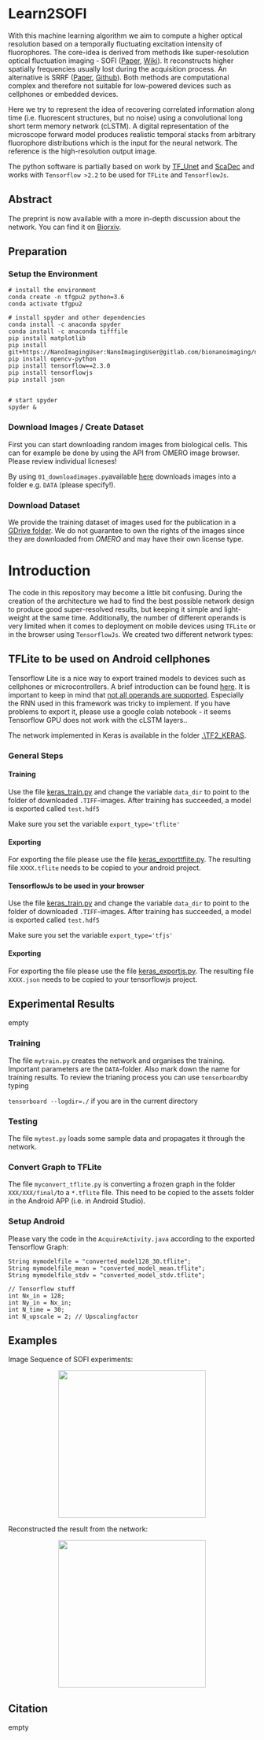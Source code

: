 # Learn2SOFI

With this machine learning algorithm we aim to compute a higher optical resolution based on a temporally fluctuating excitation intensity of fluorophores. The core-idea is derived from methods like super-resolution optical fluctuation imaging - SOFI ([Paper](https://www.pnas.org/content/106/52/22287), [Wiki](https://en.wikipedia.org/wiki/Super-resolution_optical_fluctuation_imaging)). It reconstructs higher spatially frequencies usually lost during the acquisition process.
An alternative is SRRF ([Paper](https://www.nature.com/articles/ncomms12471), [Github](https://github.com/HenriquesLab/NanoJ-SRRF)). Both methods are computational complex and therefore not suitable for low-powered devices such as cellphones or embedded devices.

Here we try to represent the idea of recovering correlated information along time (i.e. fluorescent structures, but no noise) using a convolutional long short term memory network (cLSTM). A digital representation of the microscope forward model produces realistic temporal stacks from arbitrary fluorophore distributions which is the input for the neural network. The reference is the high-resolution output image.

 The python software is partially based on work by [TF_Unet](https://github.com/jakeret/tf_unet/tree/master/tf_unet) and [ScaDec](https://github.com/sunyumark/ScaDec-deep-learning-diffractive-tomography) and works with ```Tensorflow >2.2``` to be used for ```TFLite``` and ```TensorflowJs```.

## Abstract

The preprint is now available with a more in-depth discussion about the network. You can find it on [Biorxiv](https://www.biorxiv.org/content/10.1101/2020.09.04.283085v1).


## Preparation

### Setup the Environment
```
# install the environment
conda create -n tfgpu2 python=3.6
conda activate tfgpu2

# install spyder and other dependencies
conda install -c anaconda spyder
conda install -c anaconda tifffile
pip install matplotlib
pip install git+https://NanoImagingUser:NanoImagingUser@gitlab.com/bionanoimaging/nanoimagingpack
pip install opencv-python
pip install tensorflow==2.3.0
pip install tensorflowjs
pip install json


# start spyder
spyder &
```

### Download Images / Create Dataset

First you can start downloading random images from biological cells. This can for example be done by using the API from OMERO image browser. Please review individual licneses!

By using ```01_downloadimages.py```available [here](./SCRIPTS/01_downloadimages.py) downloads images into a folder e.g. ```DATA``` (please specify!).

### Download Dataset

We provide the training dataset of images used for the publication in a [GDrive folder](https://drive.google.com/drive/folders/1Xv8PxXt7VSZb3fNiXgfviUCi-6OUCqoA?usp=sharing). We do not guarantee to own the rights of the images since they are downloaded from *OMERO* and may have their own license type.


# Introduction

The code in this repository may become a little bit confusing. During the creation of the architecture we had to find the best possible network design to produce good super-resolved results, but keeping it simple and light-weight at the same time. Additionally, the number of different operands is very limited when it comes to deployment on mobile devices using ```TFLite``` or in the browser using ```TensorflowJs```. We created two different network types:


## TFLite to be used on Android cellphones

Tensorflow Lite is a nice way to export trained models to devices such as cellphones or microcontrollers. A brief introduction can be found [here](https://towardsdatascience.com/a-basic-introduction-to-tensorflow-lite-59e480c57292). It is important to keep in mind that [not all operands are supported](https://www.tensorflow.org/lite/guide/ops_compatibility). Especially the RNN used in this framework was tricky to implement. If you have problems to export it, please use a google colab notebook - it seems Tensorflow GPU does not work with the cLSTM layers..

The network implemented in Keras is available in the folder [.\TF2_KERAS](.\TF2_KERAS).

### General Steps

#### Training

Use the file  [keras_train.py](./TF2_KERAS/keras_train.py) and change the variable ```data_dir``` to point to the folder of downloaded ```.TIFF```-images.
After training has succeeded, a model is exported called ```test.hdf5```

Make sure you set the variable ```export_type='tflite'```


#### Exporting

For exporting the file please use the file [keras_exporttflite.py](./TF2_KERAS/keras_exporttflite.py). The resulting file ```XXXX.tflite``` needs to be copied to your android project.


#### TensorflowJs to be used in your browser

Use the file  [keras_train.py](./TF2_KERAS/keras_train.py) and change the variable ```data_dir``` to point to the folder of downloaded ```.TIFF```-images.
After training has succeeded, a model is exported called ```test.hdf5```

Make sure you set the variable ```export_type='tfjs'```

#### Exporting

For exporting the file please use the file [keras_exportjs.py](./TF2_KERAS/keras_exportjs.py). The resulting file ```XXXX.json``` needs to be copied to your tensorflowjs  project.


## Experimental Results
empty



### Training

The file ```mytrain.py``` creates the network and organises the training. Important parameters are the ```DATA```-folder. Also mark down the name for training results. To review the trianing process you can use ```tensorboard```by typing

```tensorboard --logdir=./``` if you are in the current directory

### Testing

The file ```mytest.py``` loads some sample data and propagates it through the network.

### Convert Graph to TFLite

The file ```myconvert_tflite.py``` is converting a frozen graph in the folder ```XXX/XXX/final/```to a ```*.tflite``` file. This need to be copied to the assets folder in the Android APP (i.e. in Android Studio).

### Setup Android

Please vary the code in the ```AcquireActivity.java``` according to the exported Tensorflow Graph:

```
String mymodelfile = "converted_model128_30.tflite";
String mymodelfile_mean = "converted_model_mean.tflite";
String mymodelfile_stdv = "converted_model_stdv.tflite";

// Tensorflow stuff
int Nx_in = 128;
int Ny_in = Nx_in;
int N_time = 30;
int N_upscale = 2; // Upscalingfactor
```

## Examples

Image Sequence of SOFI experiments:
<p align="center">
<img src="./IMAGES/mytest_obj-2.gif" width="300">
</p>

Reconstructed the result from the network:
<p align="center">
<img src="./IMAGES/mytest_gt-1.png" width="300">
</p>


## Citation
empty
